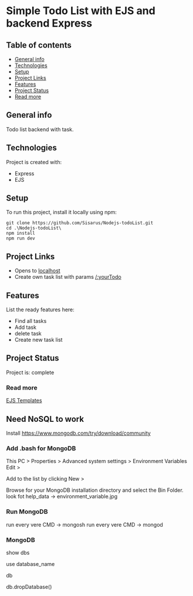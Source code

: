 # Simple Todo List with EJS and backend Express

## Table of contents
* [General info](#general-info)
* [Technologies](#technologies)
* [Setup](#setup)
* [Project Links](#project-links)
* [Features](#features)
* [Project Status](#project-status)
* [Read more](#read-more)

## General info
Todo list backend with task. 

## Technologies
Project is created with:
 * Express
 * EJS

## Setup
To run this project, install it locally using npm:
```
git clone https://github.com/Sisarus/Nodejs-todoList.git
cd .\Nodejs-todoList\
npm install
npm run dev
```

## Project Links

* Opens to [localhost](http://localhost:3000)
* Create own task list with params [/:yourTodo](http://localhost:3000/MyOwnlist)

## Features
List the ready features here:

 * Find all tasks
 * Add task
 * delete task
 * Create new task list

## Project Status
Project is: complete

<!-- in progress / complete / no longer being worked on. If you are no longer working on it, provide reasons why. -->

### Read more

[EJS Templates](https://ejs.co/)

## Need NoSQL to work

Install https://www.mongodb.com/try/download/community

### Add .bash for MongoDB

This PC > Properties > Advanced system settings > Environment Variables
Edit >

Add to the list by clicking New >

Browse for your MongoDB installation directory and select the Bin Folder.
look fot help_data -> environment_variable.jpg

### Run MongoDB

run every vere CMD -> mongosh
run every vere CMD -> mongod

### MongoDB

show dbs

use database_name

db

db.dropDatabase()
